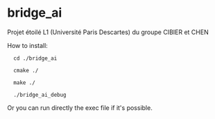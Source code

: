 # bridge_ai
Projet étoilé L1 (Université Paris Descartes) du groupe CIBIER et CHEN

How to install:

      cd ./bridge_ai

      cmake ./

      make ./

      ./bridge_ai_debug

Or you can run directly the exec file if it's possible.
